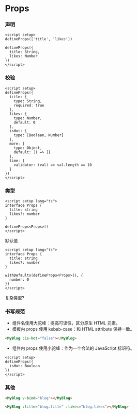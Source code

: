 # Props

### 声明

```vue
<script setup>
defineProps(['title', 'likes'])

defineProps({
  title: String,
  likes: Number
})
</script>
```

### 校验

```vue
<script setup>
defineProps({
  title: {
    type: String,
    required: true
  },
  likes: {
    type: Number,
    default: 0
  },
  isHot: {
    type: [Boolean, Number]
  },
  more: {
    type: Object,
    default: () => {}
  },
  time: {
    validator: (val) => val.length == 10
  }
})
</script>
```

### 类型

```vue
<script setup lang="ts">
interface Props {
  title: string
  likes?: number
}

defineProps<Props>()
</script>
```

默认值

```vue
<script setup lang="ts">
interface Props {
  title: string
  likes?: number
}

withDefaults(defineProps<Props>(), {
  number: 0
})
</script>
```

复杂类型?

### 书写规范

- 组件名使用大驼峰：提高可读性，区分原生 HTML 元素。
- 模板内 props 使用 kebab-case：和 HTML attribute 保持一致。

```html
<MyBlog :is-hot="false"></MyBlog>
```

- 组件内 props 使用小驼峰：作为一个合法的 JavaScript 标识符。

```vue
<script setup>
defineProps({
  isHot: Boolean
})
</script>
```

### 其他

```html
<MyBlog v-bind="blog"></MyBlog>

<MyBlog :title="blog.title" :likes="blog.likes"></MyBlog>
```
